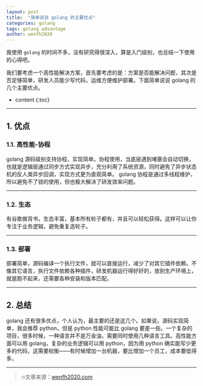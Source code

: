 ```yaml
---
layout: post
title:  "简单说说 golang 的主要优点"
categories: golang
tags: golang advantage
author: wenfh2020
---
```


我使用 `golang` 的时间不多，没有研究得很深入，算是入门级别，也总结一下使用的心得吧。

我们要考虑一个高性能解决方案，首先要考虑的是：方案是否能解决问题，其次是否足够简单，研发人员能少写代码，运维方便维护部署。下面简单说说 golang 的几个主要优点。



* content
{:toc}

---

## 1. 优点

### 1.1. 高性能-协程

   golang 源码级别支持协程，实现简单。协程使用，当底层遇到堵塞会自动切换，也就是逻辑层通过同步方式实现异步，充分利用了系统资源，同时避免了异步状态机的反人类异步回调，实现方式更为直观简单。
   golang 协程是通过多线程维护，所以避免不了锁的使用，但也极大解决了研发效率问题。

---

### 1.2. 生态

   有谷歌做背书，生态丰富，基本所有轮子都有，并且可以轻松获得。这样可以让你专注于业务逻辑，避免重复造轮子。

---

### 1.3. 部署

   部署简单，源码编译一个执行文件，就可以直接运行，减少了对其它插件依赖。不像其它语言，执行文件依赖各种插件，研发机器运行得好好的，放到生产环境上，就是跑不起来，还需要各种安装和版本匹配。

---

## 2. 总结

golang 还有很多优点，个人认为，最主要的还是这几个。如果说，源码实现简单，我会推荐 python，但是 python 性能可能比 golang 要差一些。一个复杂的项目，很多时候，一种语言并不是万金油，需要同时使用几种语言工具。高性能方面可以用 golang，复杂的业务逻辑可以用 python，因为用 python 确实能写少更多的代码，这需要权衡——有时候增加一台机器，要比增加一个员工，成本要低得多。

---

> 🔥文章来源：[wenfh2020.com](https://wenfh2020.com/2020/07/23/golang-advantage/)
